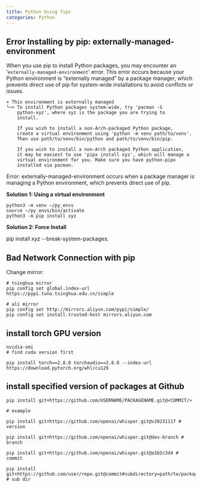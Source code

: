 ```yaml
---
title: Python Using Tips
categories: Python
---
```



## Error Installing by pip: externally-managed-environment

When you use pip to install Python packages, you may encounter an ‘`externally-managed-environment`’ error. This error occurs because your Python environment is “externally managed” by a package manager, which prevents direct use of pip for system-wide installations to avoid conflicts or issues.

```shell
× This environment is externally managed
╰─> To install Python packages system-wide, try 'pacman -S
    python-xyz', where xyz is the package you are trying to
    install.

    If you wish to install a non-Arch-packaged Python package,
    create a virtual environment using 'python -m venv path/to/venv'.
    Then use path/to/venv/bin/python and path/to/venv/bin/pip.

    If you wish to install a non-Arch packaged Python application,
    it may be easiest to use 'pipx install xyz', which will manage a
    virtual environment for you. Make sure you have python-pipx
    installed via pacman.
```

Error: externally-managed-environment occurs when a package manager is managing a Python environment, which prevents direct use of pip. 

**Solution 1: Using a virtual environment**

```shell
python3 -m venv ~/py_envs
source ~/py_envs/bin/activate
python3 -m pip install xyz
```

**Solution 2: Force Install**

pip install xyz --break-system-packages.

## Bad Network Connection with pip

Change mirror:
```shell
# tsinghua mirror
pip config set global.index-url https://pypi.tuna.tsinghua.edu.cn/simple

# ali mirror
pip config set http://mirrors.aliyun.com/pypi/simple/
pip config set install.trusted-host mirrors.aliyun.com
```

## install torch GPU version

```shell
nvidia-smi
# find cuda version first

pip install torch==2.8.0 torchaudio==2.8.0 --index-url https://download.pytorch.org/whl/cu129
```

## install specified version of packages at Github

```shell
pip install git+https://github.com/USERNAME/PACKAGENAME.git@<COMMIT/>

# example

pip install git+https://github.com/openai/whisper.git@v20231117 # version

pip install git+https://github.com/openai/whisper.git@dev-branch # branch

pip install git+https://github.com/openai/whisper.git@a1b2c3d4 # commit

pip install git+https://github.com/user/repo.git@commit#subdirectory=path/to/package # sub dir
```

